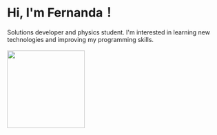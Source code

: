 <!-- Main Title -->
# Hi, I'm Fernanda！

<!-- About me-->
<div>
  Solutions developer and physics student. I'm interested in learning new technologies and improving my programming skills. 
</div>
<br>

<!-- Github stats-->
<div>
<a href="https://github.com/fernanda3lias">
<img loading="lazy" height="180em" src="https://github-readme-stats.vercel.app/api/top-langs/?username=fernanda3lias&layout=compact&langs_count=7&theme=dracula"/>
</div>

